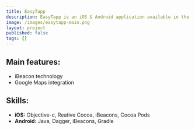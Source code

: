 ```yaml
---
title: EasyTapp
description: EasyTapp is an iOS & Android application available in the Dutch market which thanks to iBeacon technology informs users about local offers (houses, cars, etc.) when they pass by. The applications is optimized for low battery usage while working in the background. We were responsible for creating both application versions - iOS and Android
image: /images/easytapp-main.png
layout: project
published: false
tags: []
---
```


## Main features:

- iBeacon technology
- Google Maps integration

## Skills:

- **iOS:** Objective-c, Reative Cocoa, iBeacons, Cocoa Pods
- **Android:** Java, Dagger, iBeacons, Gradle
